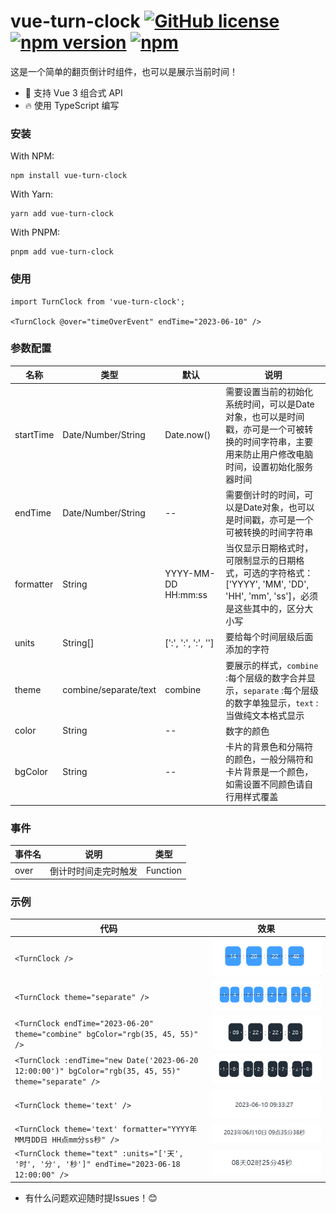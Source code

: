 # vue-turn-clock  [![GitHub license](https://img.shields.io/badge/license-MIT-blue.svg)](https://github.com/limintao/vue-turn-clock/blob/master/LICENSE) [![npm version](https://img.shields.io/npm/v/vue-turn-clock.svg?style=flat)](https://www.npmjs.com/package/vue-turn-clock) [![npm](https://img.shields.io/npm/dt/vue-turn-clock.svg)](https://www.npmjs.com/package/vue-turn-clock)

这是一个简单的翻页倒计时组件，也可以是展示当前时间！

- 💪 支持 Vue 3 组合式 API
- 🔥 使用 TypeScript 编写

### 安装

With NPM:
```
npm install vue-turn-clock
```
With Yarn:
```
yarn add vue-turn-clock
```
With PNPM:
```
pnpm add vue-turn-clock
```

### 使用

```vue
import TurnClock from 'vue-turn-clock';

<TurnClock @over="timeOverEvent" endTime="2023-06-10" />
```

### 参数配置
| 名称        | 类型 | 默认 | 说明 |
|-----------| -- | -- |------------------------------------------------------------------------------------|
| startTime | Date/Number/String | Date.now() | 需要设置当前的初始化系统时间，可以是Date对象，也可以是时间戳，亦可是一个可被转换的时间字符串，主要用来防止用户修改电脑时间，设置初始化服务器时间 |
| endTime   | Date/Number/String | -- | 需要倒计时的时间，可以是Date对象，也可以是时间戳，亦可是一个可被转换的时间字符串 |
| formatter | String | YYYY-MM-DD HH:mm:ss | 当仅显示日期格式时，可限制显示的日期格式，可选的字符格式：['YYYY', 'MM', 'DD', 'HH', 'mm', 'ss']，必须是这些其中的，区分大小写 |
| units     | String[] | [':', ':', ':', ''] | 要给每个时间层级后面添加的字符 |
| theme     | combine/separate/text | combine | 要展示的样式，`combine` :每个层级的数字合并显示，`separate` :每个层级的数字单独显示，`text` :当做纯文本格式显示 |
| color     | String | -- | 数字的颜色 |
| bgColor   | String | -- | 卡片的背景色和分隔符的颜色，一般分隔符和卡片背景是一个颜色，如需设置不同颜色请自行用样式覆盖 |

### 事件
| 事件名 | 说明 | 类型 |
| -- | -- | -- |
| over | 倒计时时间走完时触发 | Function |

### 示例
| 代码 | 效果 |
| -- | -- |
| ```<TurnClock />``` | ![screenshot1](./example/01.gif) |
| ```<TurnClock theme="separate" />``` | ![screenshot2](./example/02.gif) |
| ```<TurnClock endTime="2023-06-20" theme="combine" bgColor="rgb(35, 45, 55)" />``` | ![screenshot3](./example/03.gif) |
| ```<TurnClock :endTime="new Date('2023-06-20 12:00:00')" bgColor="rgb(35, 45, 55)" theme="separate" />``` | ![screenshot4](./example/04.gif) |
| ```<TurnClock theme='text' />``` | ![screenshot5](./example/05.gif) |
| ```<TurnClock theme='text' formatter="YYYY年MM月DD日 HH点mm分ss秒" />``` | ![screenshot6](./example/06.gif) |
| ```<TurnClock theme="text" :units="['天', '时', '分', '秒']" endTime="2023-06-18 12:00:00" />``` | ![screenshot7](./example/07.gif) |

* 有什么问题欢迎随时提Issues！😊
